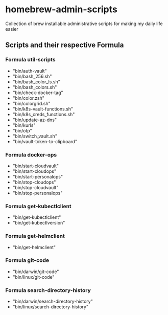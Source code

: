 # homebrew-admin-scripts
Collection of brew installable administrative scripts for making my daily life easier

## Scripts and their respective Formula

### Formula util-scripts

- "bin/auth-vault"
- "bin/bash_256.sh"
- "bin/bash_color_ls.sh"
- "bin/bash_colors.sh"
- "bin/check-docker-tag"
- "bin/color.zsh"
- "bin/colorgrid.sh"
- "bin/k8s-vault-functions.sh"
- "bin/k8s_creds_functions.sh"
- "bin/update-az-dns"
- "bin/kurls"
- "bin/otp"
- "bin/switch_vault.sh"
- "bin/vault-token-to-clipboard"

### Formula docker-ops

- "bin/start-cloudvault"
- "bin/start-cloudops"
- "bin/start-personalops"
- "bin/stop-cloudops"
- "bin/stop-cloudvault"
- "bin/stop-personalops"

### Formula get-kubectlclient

- "bin/get-kubectlclient"
- "bin/get-kubectlversion"

### Formula get-helmclient

- "bin/get-helmclient"

### Formula git-code

- "bin/darwin/git-code"
- "bin/linux/git-code"

### Formula search-directory-history

- "bin/darwin/search-directory-history"
- "bin/linux/search-directory-history"

